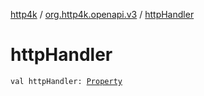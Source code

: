 [http4k](../index.md) / [org.http4k.openapi.v3](index.md) / [httpHandler](./http-handler.md)

# httpHandler

`val httpHandler: `[`Property`](../org.http4k.poet/-property/index.md)